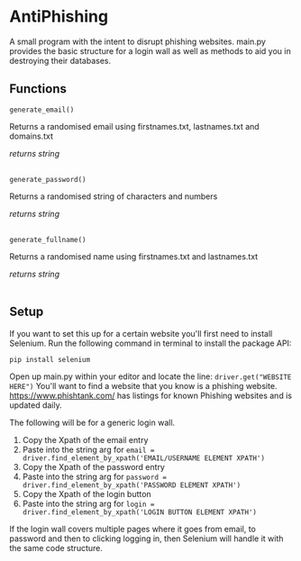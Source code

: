 # AntiPhishing
 A small program with the intent to disrupt phishing websites. main.py provides the basic structure for a login wall as well as methods to aid you in destroying their databases.
 
## Functions
`generate_email()`

Returns a randomised email using firstnames.txt, lastnames.txt and domains.txt

*returns string*
<br/><br/>

`generate_password()`

Returns a randomised string of characters and numbers

*returns string*
<br/><br/>

`generate_fullname()`

Returns a randomised name using firstnames.txt and lastnames.txt

*returns string*
<br/><br/>

## Setup
If you want to set this up for a certain website you'll first need to install Selenium.
Run the following command in terminal to install the package API:

`pip install selenium`


Open up main.py within your editor and locate the line:
`driver.get("WEBSITE HERE")`
You'll want to find a website that you know is a phishing website. https://www.phishtank.com/ has listings for known Phishing websites and is updated daily.

The following will be for a generic login wall.

1. Copy the Xpath of the email entry
2. Paste into the string arg for `email = driver.find_element_by_xpath('EMAIL/USERNAME ELEMENT XPATH')`
3. Copy the Xpath of the password entry
4. Paste into the string arg for `password = driver.find_element_by_xpath('PASSWORD ELEMENT XPATH')`
5. Copy the Xpath of the login button
6. Paste into the string arg for `login = driver.find_element_by_xpath('LOGIN BUTTON ELEMENT XPATH')`

If the login wall covers multiple pages where it goes from email, to password and then to clicking logging in, then Selenium will handle it with the same code structure.

